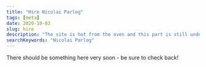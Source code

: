 ```yaml
---
title: "Hire Nicolai Parlog"
tags: [meta]
date: 2020-10-03
slug: hire
description: "The site is hot from the oven and this part is still under construction..."
searchKeywords: "Nicolai Parlog"
---
```


There should be something here very soon - be sure to check back!

<!-- TODO -->

<!--
<div class="alignright">
<p><img src="//blog.codefx.org/wp-content/uploads/nicolai-parlog.png" width="250" alt="Hire Nicolai Parlog" title="Hire Nicolai Parlog"/></p>
<p class="image-credits" style="width:250px;">All Rights reserved by <a href="http://www.my-photographer.com" title="Klaus Mellenthin Photographer">Klaus Mellenthin</a></p>
</div>

You can hire me for in-house trainings, consulting, or helping your company blog get off the ground. Have a look below for details and <a href="mailto:nicolai@nipafx.dev">drop me a line</a> if anything piques your interest.

(Visit <a href="//blog.codefx.org/about-nicolai-parlog/" title="About Nicolai Parlog">my profile</a> if you'd like to get to know me first.)


<h2 id="training">Training</h2>

Want to bring your developers up to speed on a new Java release? Starting with Java 8 and going all the way to 12, I offer in-house trainings on language changes, new and improved APIs, and JVM enhancements (for some of the content, see posts on Java <a href="//blog.codefx.org/tag/java-8">8</a>, <a href="//blog.codefx.org/tag/java-9">9</a>, <a href="//blog.codefx.org/tag/java-10">10</a>, <a href="//blog.codefx.org/tag/java-11">11</a>, <a href="//blog.codefx.org/tag/java-12">12</a>).

Other interesting topics are <a href="//blog.codefx.org/tag/jpms/" title="JPMS on CodeFX">the module system</a> and <a href="//blog.codefx.org/java/java-11-migration-guide/">migration challenges when moving from 8 to 11</a>, including concerns regarding release cadence, licensing, and support. Last, but not least, I offer courses on <a href="//blog.codefx.org/tag/junit-5/" title="JUnit 5 on CodeFX">JUnit 5</a>.

In a mixture of introductory presentations and practical exercises, attendees will understand how to use these technologies, what pitfalls to avoid, and whether it makes sense to introduce them to existing code bases.

&nbsp;

https://twitter.com/_NilsMS/status/1064810334253400064

&nbsp;

<blockquote>Nicolai provided us with deep insights into JUnit 5 in just one day. He is an excellent trainer and we can recommend him to everyone who is eager to learn more about testing their code.

— <a href="https://www.xing.com/profile/Andreas_Wolf329">Andreas Wolf</a>, Development Customer Care at 1&1</blockquote>

&nbsp;

<blockquote>The Java 9 Workshop with Nicolai provides a focused overview of the Java Module System and the new Java 9 features with practical exercises and much additional information. We spent two exciting and busy days with much content which created the desire to discover more!

— <a href="https://twitter.com/patbaumgartner">Patrick Baumgartner</a>, Software Craftsman and Founder of 42talents</blockquote>

&nbsp;

https://twitter.com/ASknarovs/status/864869803298783233


<h2 id="consulting">Consulting</h2>

Are you having trouble with your <a href="//blog.codefx.org/java/java-11-migration-guide">migration to Java 11</a> and beyond? I could help. I can analyze the greatest pitfalls for your project, <a href="//blog.codefx.org/java/planning-your-java-9-update/">develop strategies to evade them</a>, help your developers get the migration going, or even work on it with them.


<h2 id="writing">Writing</h2>

If you need a writer to get your company blog or technical site off the ground, I'd be happy to help you out. I mostly write about Java but that's rather a consequence of prioritization not of interest. I ponder on software development in general and would welcome a possibility to write about language independent topics like code reviews, development culture, documentation, etc.

Having established a couple of blogs (this one, one for the initiative <a href="http://blog.do-foss.de/en/">Do-FOSS</a>, and one for my former employer <a href="https://blog.disy.net/">Disy</a>) and having been the editor for <a href="https://sitepoint.com/java">SitePoint's Java channel</a> I can help you set one up that matches your organization's needs. I can also support you to establish a blogging culture, where ideas flow freely from conception, to drafting, to editing and publication.
-->
